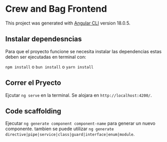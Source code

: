 # Crew and Bag Frontend

This project was generated with [Angular CLI](https://github.com/angular/angular-cli) version 18.0.5.

## Instalar dependesncias
Para que el proyecto funcione se necesita instalar las dependencias estas deben ser ejecutadas en terminal con:

`` npm install ``
o
` bun install `
o
` yarn install `

## Correr el Pryecto

Ejcutar `ng serve` en la terminal. Se alojara en `http://localhost:4200/`.

## Code scaffolding

Ejecutar `ng generate component component-name` para generar un nuevo componente. tambien se puede utilizar `ng generate directive|pipe|service|class|guard|interface|enum|module`.

<!-- ## Build

Run `ng build` to build the project. The build artifacts will be stored in the `dist/` directory.

## Running unit tests

Run `ng test` to execute the unit tests via [Karma](https://karma-runner.github.io).

## Running end-to-end tests

Run `ng e2e` to execute the end-to-end tests via a platform of your choice. To use this command, you need to first add a package that implements end-to-end testing capabilities.

## Further help

To get more help on the Angular CLI use `ng help` or go check out the [Angular CLI Overview and Command Reference](https://angular.dev/tools/cli) page. -->
